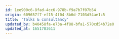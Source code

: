 ```yaml
---
id: 1ee900c6-8fad-4cc6-978b-f9a7b7f07b54
origin: 609657f7-ef15-4f04-8b6d-7103d54ae1c5
title: 'Talks & consultancy'
updated_by: b40458fa-e73a-4f88-bfa1-570cd54b72e0
updated_at: 1651783611
---
```


